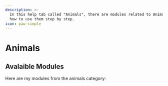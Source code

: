 ```yaml
---
description: >-
  In this help tab called "Animals", there are modules related to Animals. Learn
  how to use them step by step.
icon: paw-simple
---
```


# Animals

## Avalaible Modules

Here are my modules from the animals category:
